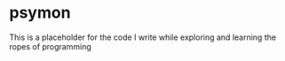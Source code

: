 # psymon

This is a placeholder for the code I write while exploring and learning the ropes of programming
